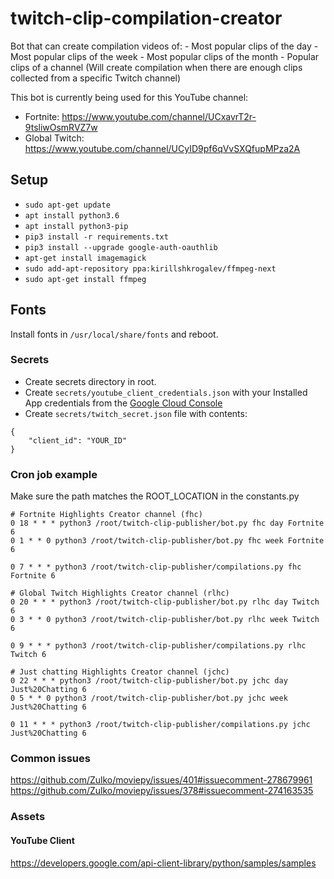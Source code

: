 # twitch-clip-compilation-creator
Bot that can create compilation videos of:
    - Most popular clips of the day
    - Most popular clips of the week
    - Most popular clips of the month
    - Popular clips of a channel (Will create compilation when there are enough clips collected from a specific Twitch channel)

This bot is currently being used for this YouTube channel: 
- Fortnite: https://www.youtube.com/channel/UCxavrT2r-9tsliwOsmRVZ7w
- Global Twitch: https://www.youtube.com/channel/UCyID9pf6qVvSXQfupMPza2A

## Setup

- ```sudo apt-get update```
- ```apt install python3.6```
- ```apt install python3-pip```
- ```pip3 install -r requirements.txt```
- ```pip3 install --upgrade google-auth-oauthlib```
- ```apt-get install imagemagick```
- ```sudo add-apt-repository ppa:kirillshkrogalev/ffmpeg-next```
- ```sudo apt-get install ffmpeg```

## Fonts
Install fonts in `/usr/local/share/fonts` and reboot.

### Secrets

- Create secrets directory in root.
- Create `secrets/youtube_client_credentials.json` with your Installed App credentials from the [Google Cloud Console](https://console.cloud.google.com/apis/credentials)
- Create `secrets/twitch_secret.json` file with contents:
```
{
    "client_id": "YOUR_ID"
}
``` 

### Cron job example
Make sure the path matches the ROOT_LOCATION in the constants.py
```
# Fortnite Highlights Creator channel (fhc)
0 18 * * * python3 /root/twitch-clip-publisher/bot.py fhc day Fortnite 6
0 1 * * 0 python3 /root/twitch-clip-publisher/bot.py fhc week Fortnite 6

0 7 * * * python3 /root/twitch-clip-publisher/compilations.py fhc Fortnite 6

# Global Twitch Highlights Creator channel (rlhc)
0 20 * * * python3 /root/twitch-clip-publisher/bot.py rlhc day Twitch 6
0 3 * * 0 python3 /root/twitch-clip-publisher/bot.py rlhc week Twitch 6

0 9 * * * python3 /root/twitch-clip-publisher/compilations.py rlhc Twitch 6

# Just chatting Highlights Creator channel (jchc)
0 22 * * * python3 /root/twitch-clip-publisher/bot.py jchc day Just%20Chatting 6
0 5 * * 0 python3 /root/twitch-clip-publisher/bot.py jchc week Just%20Chatting 6

0 11 * * * python3 /root/twitch-clip-publisher/compilations.py jchc Just%20Chatting 6
```

### Common issues
https://github.com/Zulko/moviepy/issues/401#issuecomment-278679961
https://github.com/Zulko/moviepy/issues/378#issuecomment-274163535

### Assets
#### YouTube Client
https://developers.google.com/api-client-library/python/samples/samples
